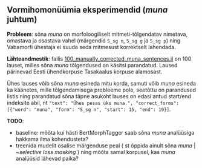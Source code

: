 ## Vormihomonüümia eksperimendid (_muna_ juhtum) 

**Probleem**: sõna _muna_ on morfoloogiliselt mitmeti-tõlgendatav nimetava, omastava ja osastava vahel (märgendid `S_sg n`, `S_sg g` ja `S_sg p`) ning Vabamorfi ühestaja ei suuda seda mitmesust korrektselt lahendada.

**Lähteandmestik**: failis [100\_manually\_corrected\_muna\_sentences.jl](100_manually_corrected_muna_sentences.jl) on 100 lauset, milles sõna _muna_ tõlgendused on käsitsi parandatud. Laused pärinevad Eesti ühendkorpuse Tasakaalus korpuse alamosast. 

Ühes lauses võib sõna _muna_ esineda mitu korda, samuti võib _muna_ esineda ka käänetes, mille tõlgendamisega probleeme pole, seetõttu on parandused listis ning parandatud sõna täpne asukoht lauses on edasi antud start/end indeksite abil, nt `"text": "Ühes pesas üks muna.", "correct_forms": [{"word": "muna", "form": "S_sg n", "start": 15, "end": 19}]`.

**TODO**:

* baseline: mõõta kui hästi BertMorphTagger saab sõna _muna_ analüüsiga hakkama ilma kohendusteta?
* treenida mudelit osalise märgenduse peal ( st õppida ainult sõna _muna_ | ~_selective loss masking_ ) ning mõõta samal korpusel, kas _muna_ analüüsid lähevad paika?
